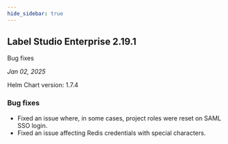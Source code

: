 ```yaml
---
hide_sidebar: true
---
```


## Label Studio Enterprise 2.19.1

<div class="onprem-highlight">Bug fixes </div>

*Jan 02, 2025*

Helm Chart version: 1.7.4

### Bug fixes
- Fixed an issue where, in some cases, project roles were reset on SAML SSO login. 
- Fixed an issue affecting Redis credentials with special characters. 

